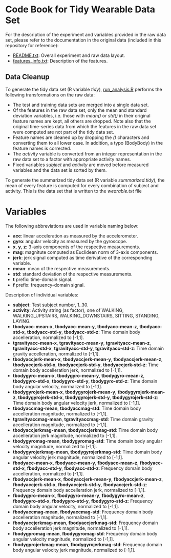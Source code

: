 # Code Book for Tidy Wearable Data Set

For the description of the experiment and variables provided in the raw data set, please refer to the documentation in the original data (included in this repository for reference):

* [README.txt](https://github.com/ibinado/tidydata/blob/master/raw/README.txt):
  Overall experiment and raw data layout.
* [features_info.txt](https://github.com/ibinado/tidydata/blob/master/raw/features_info.txt):
  Description of the features.

## Data Cleanup

To generate the tidy data set (R variable *tidy*),
[run_analysis.R](https://github.com/ibinado/tidydata/blob/master/run_analysis.R)
performs the following transformations on the raw data:

* The test and training data sets are merged into a single data set.
* Of the features in the raw data set, only the mean and standard deviation variables, i.e. those with *mean()* or *std()* in their original feature names are kept, all others are dropped. Note also that the original time-series data from which the features in the raw data set were computed are not part of the tidy data set.
* Feature names are cleaned up by dropping the *()* characters and converting them to all lower case. In addition, a typo (BodyBody) in the feature names is corrected.
* The *activity* variable is converted from an integer representation in the raw data set to a factor with appropriate activity names.
* Fixed variables *subject* and *activity* are moved before measured variables and the data set is sorted by them.

To generate the summarized tidy data set (R variable *summarized.tidy*), the mean of every feature is computed for every combination of subject and activity. This is the data set that is written to the *wearable.txt* file

# Variables

The following abbreviations are used in variable naming below:

* **acc**: linear acceleration as measured by the accelerometer.
* **gyro**: angular velocity as measured by the gyroscope.
* **x**, **y**, **z**: 3-axis components of the respective measurements.
* **mag**: magnitute computed as Euclidean norm of 3-axis components.
* **jerk**: jerk signal computed as time derivative of the corresponding variable.
* **mean**: mean of the respective measurements.
* **std**: standard deviation of the respective measurements.
* **t** prefix: time-domain signal.
* **f** prefix: frequency-domain signal.

Description of individual variables:

* **subject**:
  Test subject number, 1..30.
* **activity**:
  Activity string (as factor), one of WALKING, WALKING\_UPSTAIRS, WALKING\_DOWNSTAIRS, SITTING, STANDING, LAYING.
* **tbodyacc-mean-x**, **tbodyacc-mean-y**, **tbodyacc-mean-z**, **tbodyacc-std-x**, **tbodyacc-std-y**, **tbodyacc-std-z**: 
  Time domain body accelleration, normalized to [-1,1].
* **tgravityacc-mean-x**, **tgravityacc-mean-y**, **tgravityacc-mean-z**, **tgravityacc-std-x**, **tgravityacc-std-y**, **tgravityacc-std-z**: 
  Time domain gravity accelleration, normalized to [-1,1].
* **tbodyaccjerk-mean-x**, **tbodyaccjerk-mean-y**, **tbodyaccjerk-mean-z**, **tbodyaccjerk-std-x**, **tbodyaccjerk-std-y**, **tbodyaccjerk-std-z**: 
  Time domain body accelleration jerk, normalized to [-1,1].
* **tbodygyro-mean-x**, **tbodygyro-mean-y**, **tbodygyro-mean-z**, **tbodygyro-std-x**, **tbodygyro-std-y**, **tbodygyro-std-z**: 
  Time domain body angular velocity, normalized to [-1,1].
* **tbodygyrojerk-mean-x**, **tbodygyrojerk-mean-y**, **tbodygyrojerk-mean-z**, **tbodygyrojerk-std-x**, **tbodygyrojerk-std-y**, **tbodygyrojerk-std-z**: 
  Time domain body angular velocity jerk, normalized to [-1,1].
* **tbodyaccmag-mean**, **tbodyaccmag-std**: 
  Time domain body accelleration magnitude, normalized to [-1,1].
* **tgravityaccmag-mean**, **tgravityaccmag-std**: 
  Time domain gravity accelleration magnitude, normalized to [-1,1].
* **tbodyaccjerkmag-mean**, **tbodyaccjerkmag-std**: 
  Time domain body accelleration jerk magnitude, normalized to [-1,1].
* **tbodygyromag-mean**, **tbodygyromag-std**: 
  Time domain body angular velocity magnitude, normalized to [-1,1].
* **tbodygyrojerkmag-mean**, **tbodygyrojerkmag-std**: 
  Time domain body angular velocity jerk magnitude, normalized to [-1,1].
* **fbodyacc-mean-x**, **fbodyacc-mean-y**, **fbodyacc-mean-z**, **fbodyacc-std-x**, **fbodyacc-std-y**, **fbodyacc-std-z**: 
  Frequency domain body accelleration, normalized to [-1,1].
* **fbodyaccjerk-mean-x**, **fbodyaccjerk-mean-y**, **fbodyaccjerk-mean-z**, **fbodyaccjerk-std-x**, **fbodyaccjerk-std-y**, **fbodyaccjerk-std-z**: 
  Frequency domain body accelleration jerk, normalized to [-1,1].
* **fbodygyro-mean-x**, **fbodygyro-mean-y**, **fbodygyro-mean-z**, **fbodygyro-std-x**, **fbodygyro-std-y**, **fbodygyro-std-z**: 
  Frequency domain body angular velocity, normalized to [-1,1].
* **fbodyaccmag-mean**, **fbodyaccmag-std**: 
  Frequency domain body accelleration magnitude, normalized to [-1,1].
* **fbodyaccjerkmag-mean**, **fbodyaccjerkmag-std**: 
  Frequency domain body accelleration jerk magnitude, normalized to [-1,1].
* **fbodygyromag-mean**, **fbodygyromag-std**: 
  Frequency domain body angular velocity magnitude, normalized to [-1,1].
* **fbodygyrojerkmag-mean**, **fbodygyrojerkmag-std**: 
  Frequency domain body angular velocity jerk magnitude, normalized to [-1,1].
